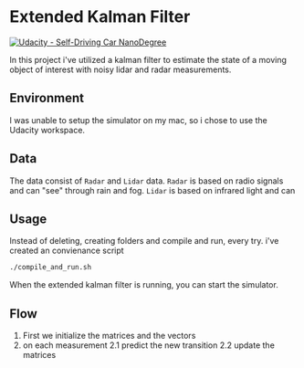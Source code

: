 # Extended Kalman Filter
[![Udacity - Self-Driving Car NanoDegree](https://s3.amazonaws.com/udacity-sdc/github/shield-carnd.svg)](http://www.udacity.com/drive)

In this project i've utilized a kalman filter to estimate the state of a moving object of interest with noisy lidar and radar measurements. 

## Environment
I was unable to setup the simulator on my mac, so i chose to use the Udacity workspace.

## Data
The data consist of `Radar` and `Lidar` data. `Radar` is based on radio signals and can "see" through rain and fog. `Lidar` is based on infrared light and can 

## Usage
Instead of deleting, creating folders and compile and run, every try. i've created an convienance script
```bash
./compile_and_run.sh

```

[image1]: ./images/compile_and_run.png "Compile and run"

When the extended kalman filter is running, you can start the simulator. 

[image3]: ./images/simulator.png "Simulator"

## Flow

[image2]: ./images/flow.png "Flow"

1.  First we initialize the matrices and the vectors
2.  on each measurement
2.1 predict the new transition
2.2 update the matrices